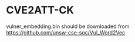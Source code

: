 # CVE2ATT-CK

vulner_embedding.bin should be downloaded from https://github.com/unsw-cse-soc/Vul_Word2Vec
